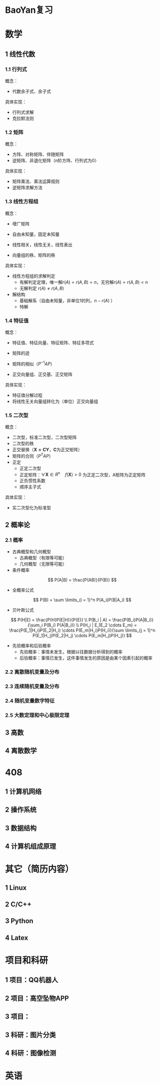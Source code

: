 # BaoYan复习

# 数学

## 1 线性代数

### 1.1 行列式

概念：

- 代数余子式、余子式

具体实现：

- 行列式求解
- 克拉默法则

### 1.2 矩阵

概念：

- 方阵、对称矩阵、伴随矩阵
- 逆矩阵、非退化矩阵（n阶方阵、行列式为0）

具体实现：

- 矩阵乘法、乘法运算规则
- 逆矩阵求解方法

### 1.3 线性方程组

概念：

- 增广矩阵
- 自由未知量，固定未知量
- 线性相关，线性无关，线性表出

- 向量组的秩、矩阵的秩

具体实现：

- 线性方程组的求解判定
  - 有解判定定理，唯一解$r(A) = r(A,B) = n$，无穷解$r(A) = r(A,B) \lt  n$
  - 无解判定 $r(A) \neq r(A,B)$
- 解结构
  - 基础解系（自由未知量，非单位1的列，$n - r(A)$ ）
  - 特解


### 1.4 特征值

概念：

- 特征值、特征向量、特征矩阵、特征多项式

- 矩阵的迹
- 矩阵的相似（$P^{-1}AP$）
- 正交向量组、正交基、正交矩阵

具体实现：

- 特征值分解过程
- 将线性无关向量组转化为（单位）正交向量组

### 1.5 二次型

概念：

- 二次型，标准二次型，二次型矩阵
- 二次型的秩
- 正交替换（$\mathbf{X = CY}$，$\mathbf{C}$为正交矩阵）
- 矩阵的合同（$P^TAP$）
- 正定
  - 正定二次型
  - 正定矩阵：$\forall \mathbf{X} \in R^n \hspace{1em} f(\mathbf{X}) > 0$ 为正定二次型，A矩阵为正定矩阵
  - 正负惯性系数
  - 顺序主子式
  

具体实现：

- 实二次型化为标准型

## 2 概率论

### 2.1 概率

- 古典概型和几何概型
  - 古典概型（有限等可能）
  - 几何概型（无限等可能）
- 条件概率

$$
P(A|B) = \frac{P(AB)}{P(B)}
$$

- 全概率公式

$$
P(B) = \sum \limits_{i = 1}^n P(A_i)P(B|A_i)
$$

- 贝叶斯公式

$$
P(H|E) = \frac{P(H)P(E|H)}{P(E)} \\
P(B_i | A) = \frac{P(B_i)P(A|B_i)}{\sum_i P(B_i) P(A|B_i)} \\
P(H_i | E_1E_2 \cdots E_m) = \frac{P(E_1|H_i)P(E_2|H_i) \cdots P(E_m|H_i)P(H_i)}{\sum \limits_{j = 1}^n P(E_1|H_j)P(E_2|H_j) \cdots P(E_m|H_j)P(H_j)}
$$

- 先验概率和后验概率
  - 先验概率：事情未发生，根据以往数据分析得到的概率
  - 后验概率：事情已发生，这件事情发生的原因是由某个因素引起的概率

### 2.2 离散随机变量及分布

### 2.3 连续随机变量及分布

### 2.4 随机变量数字特征

### 2.5 大数定理和中心极限定理

## 3 高数

## 4 离散数学

# 408

## 1 计算机网络

## 2 操作系统

## 3 数据结构

## 4 计算机组成原理

# 其它（简历内容）

## 1 Linux

## 2 C/C++

## 3 Python

## 4 Latex

# 项目和科研

## 1 项目：QQ机器人

## 2 项目：高空坠物APP

## 3 项目：

## 3 科研：图片分类

## 4 科研：图像检测

# 英语





